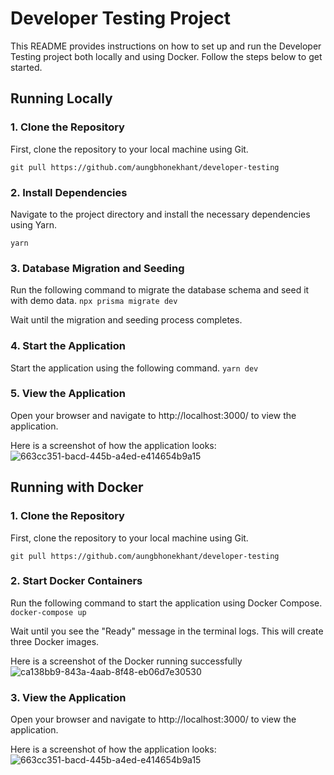 # Developer Testing Project
This README provides instructions on how to set up and run the Developer Testing project both locally and using Docker. Follow the steps below to get started.

## Running Locally
### 1. Clone the Repository
First, clone the repository to your local machine using Git.

````git pull https://github.com/aungbhonekhant/developer-testing````

### 2. Install Dependencies
Navigate to the project directory and install the necessary dependencies using Yarn.

````yarn````

### 3. Database Migration and Seeding
Run the following command to migrate the database schema and seed it with demo data.
````npx prisma migrate dev````

Wait until the migration and seeding process completes.

### 4. Start the Application
Start the application using the following command.
````yarn dev````

### 5. View the Application
Open your browser and navigate to http://localhost:3000/ to view the application.

Here is a screenshot of how the application looks:
![663cc351-bacd-445b-a4ed-e414654b9a15](https://github.com/aungbhonekhant/developer-testing/assets/60026840/5036fee5-be7f-4148-857c-99b63d0245a1)



## Running with Docker
### 1. Clone the Repository
First, clone the repository to your local machine using Git.

````git pull https://github.com/aungbhonekhant/developer-testing````

### 2. Start Docker Containers
Run the following command to start the application using Docker Compose.
````docker-compose up````


Wait until you see the "Ready" message in the terminal logs. This will create three Docker images.

Here is a screenshot of the Docker running successfully
![ca138bb9-843a-4aab-8f48-eb06d7e30530](https://github.com/aungbhonekhant/developer-testing/assets/60026840/47a4dec0-be3c-4931-8f08-6e728228b2d4)


### 3. View the Application

Open your browser and navigate to http://localhost:3000/ to view the application.

Here is a screenshot of how the application looks:
![663cc351-bacd-445b-a4ed-e414654b9a15](https://github.com/aungbhonekhant/developer-testing/assets/60026840/5036fee5-be7f-4148-857c-99b63d0245a1)
